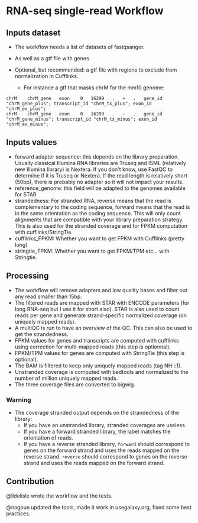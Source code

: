 # RNA-seq single-read Workflow

## Inputs dataset

- The workflow needs a list of datasets of fastqsanger.
- As well as a gtf file with genes
- Optional, but recommended: a gtf file with regions to exclude from normalization in Cufflinks.

  - For instance a gtf that masks chrM for the mm10 genome:

```
chrM	chrM_gene	exon	0	16299	.	+	.	gene_id "chrM_gene_plus"; transcript_id "chrM_tx_plus"; exon_id "chrM_ex_plus";
chrM	chrM_gene	exon	0	16299	.	-	.	gene_id "chrM_gene_minus"; transcript_id "chrM_tx_minus"; exon_id "chrM_ex_minus";
```

## Inputs values

- forward adapter sequence: this depends on the library preparation. Usually classical Illumina RNA libraries are Truseq and ISML (relatively new Illumina library) is Nextera. If you don't know, use FastQC to determine if it is Truseq or Nextera. If the read length is relatively short (50bp), there is probably no adapter so it will not impact your results.
- reference_genome: this field will be adapted to the genomes available for STAR
- strandedness: For stranded RNA, reverse means that the read is complementary to the coding sequence, forward means that the read is in the same orientation as the coding sequence. This will only count alignments that are compatible with your library preparation strategy. This is also used for the stranded coverage and for FPKM computation with cufflinks/StringTie.
- cufflinks_FPKM: Whether you want to get FPKM with Cufflinks (pretty long)
- stringtie_FPKM: Whether you want to get FPKM/TPM etc... with Stringtie.

## Processing

- The workflow will remove adapters and low quality bases and filter out any read smaller than 15bp.
- The filtered reads are mapped with STAR with ENCODE parameters (for long RNA-seq but I use it for short also). STAR is also used to count reads per gene and generate strand-specific normalized coverage (on uniquely mapped reads).
- A multiQC is run to have an overview of the QC. This can also be used to get the strandedness.
- FPKM values for genes and transcripts are computed with cufflinks using correction for multi-mapped reads (this step is optionnal).
- FPKM/TPM values for genes are computed with StringTie (this step is optional).
- The BAM is filtered to keep only uniquely mapped reads (tag NH:i:1).
- Unstranded coverage is computed with bedtools and normalized to the number of million uniquely mapped reads.
- The three coverage files are converted to bigwig.

### Warning

- The coverage stranded output depends on the strandedness of the library:
  - If you have an unstranded library, stranded coverages are useless
  - If you have a forward stranded library, the label matches the orientation of reads.
  - If you have a reverse stranded library, `forward` should correspond to genes on the forward strand and uses the reads mapped on the reverse strand. `reverse` should correspond to genes on the reverse strand and uses the reads mapped on the forward strand.

## Contribution

@lldelisle wrote the workflow and the tests.

@nagoue updated the tools, made it work in usegalaxy.org, fixed some best practices.
